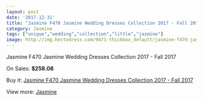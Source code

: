 ```yaml
---
layout: post
date: '2017-12-31'
title: "Jasmine F470 Jasmine Wedding Dresses Collection 2017 - Fall 2017"
category: Jasmine
tags: ["unique","wedding","collection","little","jasmine"]
image: http://img.hectodress.com/9471-thickbox_default/jasmine-f470-jasmine-wedding-dresses-collection-2013-fall-2012.jpg
---
```

Jasmine F470 Jasmine Wedding Dresses Collection 2017 - Fall 2017

On Sales: **$258.08**
<a href="https://www.hectodress.com/jasmine/4773-jasmine-f470-jasmine-wedding-dresses-collection-2013-fall-2012.html"><amp-img layout="responsive" width="600" height="600" src="//img.hectodress.com/9471-thickbox_default/jasmine-f470-jasmine-wedding-dresses-collection-2013-fall-2012.jpg" alt="Jasmine F470 Jasmine Wedding Dresses Collection 2017 - Fall 2017 0" /></a>
<a href="https://www.hectodress.com/jasmine/4773-jasmine-f470-jasmine-wedding-dresses-collection-2013-fall-2012.html"><amp-img layout="responsive" width="600" height="600" src="//img.hectodress.com/9473-thickbox_default/jasmine-f470-jasmine-wedding-dresses-collection-2013-fall-2012.jpg" alt="Jasmine F470 Jasmine Wedding Dresses Collection 2017 - Fall 2017 1" /></a>
<a href="https://www.hectodress.com/jasmine/4773-jasmine-f470-jasmine-wedding-dresses-collection-2013-fall-2012.html"><amp-img layout="responsive" width="600" height="600" src="//img.hectodress.com/9472-thickbox_default/jasmine-f470-jasmine-wedding-dresses-collection-2013-fall-2012.jpg" alt="Jasmine F470 Jasmine Wedding Dresses Collection 2017 - Fall 2017 2" /></a>

Buy it: [Jasmine F470 Jasmine Wedding Dresses Collection 2017 - Fall 2017](https://www.hectodress.com/jasmine/4773-jasmine-f470-jasmine-wedding-dresses-collection-2013-fall-2012.html "Jasmine F470 Jasmine Wedding Dresses Collection 2017 - Fall 2017")

View more: [Jasmine](https://www.hectodress.com/79-jasmine "Jasmine")
